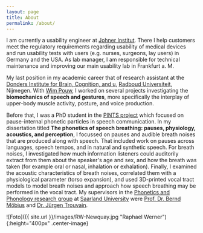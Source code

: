 ```yaml
---
layout: page
title: About
permalink: /about/
---
```

I am currently a usability engineer at [Johner Institut](https://www.johner-institut.de/).
There I help customers meet the regulatory requirements regarding usability of medical devices and run usability tests with users (e.g. nurses, surgeons, lay users) in Germany and the USA.
As lab manager, I am responsible for technical maintenance and improving our main usability lab in Frankfurt a. M.

My last position in my academic career that of research assistant at the [Donders Institute for Brain, Cognition, and u](https://www.ru.nl/donders/), [Radboud Universiteit](https://www.ru.nl/), Nijmegen.
With [Wim Pouw](https://wimpouw.com/), I worked on several projects investigating the **biomechanics of speech and gestures**, more specifically the interplay of upper-body muscle activity, posture, and voice production.

Before that, I was a PhD student in the [PINTS project](http://pauseparticles.org/) which focused on pause-internal phonetic particles in speech communication. In my dissertation titled **The phonetics of speech breathing: pauses, physiology, acoustics, and perception**, I focussed on pauses and audible breath noises that are produced along with speech. That included work on pauses across languages, speech tempos, and in natural and synthetic speech. For breath noises, I investigated how much information listeners could auditorily extract from them about the speaker's age and sex, and how the breath was taken (for example oral or nasal, inhalation or exhalation). Finally, I examined the acoustic characteristics of breath noises, correlated them with a physiological parameter (torso expansion), and used 3D-printed vocal tract models to model breath noises and approach how speech breathing may be performed in the vocal tract.
My supervisors in the [Phonetics and Phonology research group](https://www.coli.uni-saarland.de/groups/BM/phonetics/phonetics.html) at [Saarland University](https://www.uni-saarland.de/start.html) were [Prof. Dr. Bernd Möbius](https://www.coli.uni-saarland.de/~moebius/mywww/index.html) and [Dr. Jürgen Trouvain](https://www.coli.uni-saarland.de/~trouvain/).

![Foto]({{ site.url }}/images/RW-Newquay.jpg "Raphael Werner"){:height="400px" .center-image}
